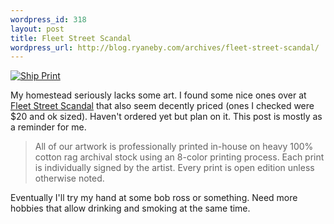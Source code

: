 ```yaml
--- 
wordpress_id: 318
layout: post
title: Fleet Street Scandal
wordpress_url: http://blog.ryaneby.com/archives/fleet-street-scandal/
---
```

<a href="http://www.fleetstreetscandal.com/store.php?itemid=36"><img src="http://blog.ryaneby.com/stuff/shipprint.jpg" alt="Ship Print" /></a>

My homestead seriously lacks some art. I found some nice ones over at <a href="http://www.fleetstreetscandal.com/">Fleet Street Scandal</a> that also seem decently priced (ones I checked were $20 and ok sized). Haven't ordered yet but plan on it. This post is mostly as a reminder for me.

<blockquote>All of our artwork is professionally printed in-house on heavy 100% cotton rag archival stock using an 8-color printing process. Each print is individually signed by the artist. Every print is open edition unless otherwise noted.</blockquote>

Eventually I'll try my hand at some bob ross or something. Need more hobbies that allow drinking and smoking at the same time.
